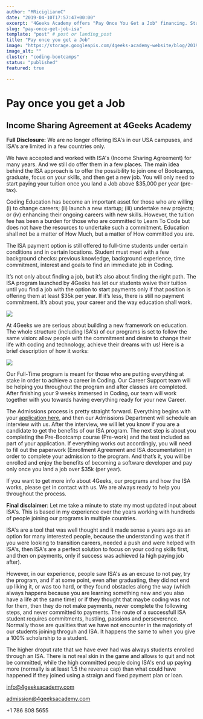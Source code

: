 ```yaml
---
author: "MRiciglianoC"
date: "2019-04-10T17:57:47+00:00"
excerpt: '4Geeks Academy offers "Pay Once You Get a Job" financing. Start your coding bootcamp with no upfront cost and pay only when you land a job.'
slug: "pay-once-get-job-isa"
template: "post" # post or landing_post
title: "Pay once you get a Job"
image: "https://storage.googleapis.com/4geeks-academy-website/blog/2019/04/ISA-Blog-Cover.png"
image_alt: ""
cluster: "coding-bootcamps"
status: "published"
featured: true

---
```


# **Pay once you get a Job**




## Income Sharing Agreement at 4Geeks Academy


**Full Disclosure:** We are no longer offering ISA's in our USA campuses, and ISA's are limited in a few countries only. 

We have accepted and worked with ISA's (Income Sharing Agreement) for many years. And we still do offer them in a few places. The main idea behind the ISA approach is to offer the possibility to join one of Bootcamps, graduate, focus on your skills, and then get a new job. You will only need to start paying your tuition once you land a Job above $35,000 per year (pre-tax). 

Coding Education has become an important asset for those who are willing (i) to change careers; (ii) launch a new startup; (iii) undertake new projects; or (iv) enhancing their ongoing careers with new skills. However, the tuition fee has been a burden for those who are committed to Learn To Code but does not have the resources to undertake such a commitment. Education shall not be a matter of How Much, but a matter of How committed you are. 

The ISA payment option is still offered to full-time students under certain conditions and in certain locations. Student must meet with a few background checks: previous knowledge, background experience, time commitment, interest and goals to find an immediate job in Coding. 

It’s not only about finding a job, but it’s also about finding the right path. The ISA program launched by 4Geeks has let our students waive their tuition until you find a job with the option to start payments only if that position is offering them at least $35k per year. If it’s less, there is still no payment commitment. It’s about you, your career and the way education shall work.

![](https://storage.googleapis.com/4geeks-academy-website/blog/2019/04/Screen-Shot-2019-04-09-at-6.52.16-PM.png)

At 4Geeks we are serious about building a new framework on education. The whole structure (including ISA's) of our programs is set to follow the same vision: allow people with the commitment and desire to change their life with coding and technology, achieve their dreams with us! Here is a brief description of how it works:

![](https://storage.googleapis.com/4geeks-academy-website/blog/2019/04/infografia-01-768x327.jpg)

Our Full-Time program is meant for those who are putting everything at stake in order to achieve a career in Coding. Our Career Support team will be helping you throughout the program and after classes are completed. After finishing your 9 weeks immersed in Coding, our team will work together with you towards having everything ready for your new Career.

The Admissions process is pretty straight forward. Everything begins with your [application here](/us/landing/income-sharing-agreement), and then our Admissions Department will schedule an interview with us. After the interview, we will let you know if you are a candidate to get the benefits of our ISA program. The next step is about you completing the Pre-Bootcamp course (Pre-work) and the test included as part of your application. If everything works out accordingly, you will need to fill out the paperwork (Enrollment Agreement and ISA documentation) in order to complete your admission to the program. And that’s it, you will be enrolled and enjoy the benefits of becoming a software developer and pay only once you land a job over $35k (per year). 

If you want to get more info about 4Geeks, our programs and how the ISA works, please get in contact with us. We are always ready to help you throughout the process. 

**Final disclaimer**: Let me take a minute to state my most updated input about ISA's. This is based in my experience over the years working with hundreds of people joining our programs in multiple countries. 

ISA's are a tool that was well thought and it made sense a years ago as an option for many interested people, because the understanding was that if you were looking to transition careers, needed a push and were helped with ISA's, then ISA's are a perfect solution to focus on your coding skills first, and then on payments, only if success was achieved (a high paying job after). 

However, in our experience, people saw ISA's as an excuse to not pay, try the program, and if at some point, even after graduating, they did not end up liking it, or was too hard, or they found obstacles along the way (which always happens because you are learning something new and you also have a life at the same time) or if they thought that maybe coding was not for them, then they do not make payments, never complete the following steps, and never committed to payments. The route of a successfull ISA student requires commitments, hustling, passions and perseverence. Normally those are qualities that we have not encounter in the majorioty of our students joining throguh and ISA. It happens the same to when you give a 100% scholarship to a student.

The higher droput rate that we have ever had was always students enrolled through an ISA. There is not real skin in the game and allows to quit and not be committed, while the high committed people doing ISA's end up paying more (normally is at least 1.5 the revenue cap) than what could have happened if they joined using a straign and fixed payment plan or loan.  

[info@4geeksacademy.com](mailto:info@4geeksacademy.com)

[admission@4geeksacademy.com](mailto:admission@4geeksacademy.com)

+1 786 808 5655


